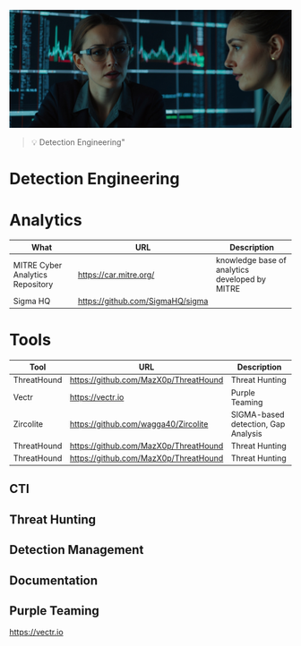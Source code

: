 
![Detection Engineering](images/detectionengineering.jpg "Detection Engineering")

> :bulb: Detection Engineering"


# Detection Engineering






# Analytics
| What | URL | Description |
| ----------- | ----------- | ----------- |
| MITRE Cyber Analytics Repository | https://car.mitre.org/ | knowledge base of analytics developed by MITRE |
| Sigma HQ | https://github.com/SigmaHQ/sigma |  |



# Tools
| Tool | URL | Description |
| ----------- | ----------- | ----------- |
| ThreatHound | https://github.com/MazX0p/ThreatHound | Threat Hunting |
| Vectr | https://vectr.io | Purple Teaming |
| Zircolite | https://github.com/wagga40/Zircolite | SIGMA-based detection, Gap Analysis |
| ThreatHound | https://github.com/MazX0p/ThreatHound | Threat Hunting |
| ThreatHound | https://github.com/MazX0p/ThreatHound | Threat Hunting |


## CTI


## Threat Hunting



## Detection Management

## Documentation

## Purple Teaming
https://vectr.io
